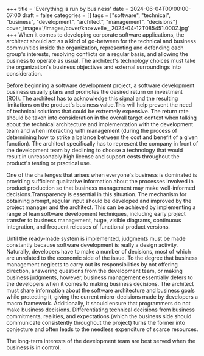 +++
title = 'Everything is run by business'
date = 2024-06-04T00:00:00-07:00
draft = false
categories = []
tags = ["software", "technical", "business", "development", "architect", "management", "decisions"]
cover_image='/images/cover/knoxwelle__2024-04-12T085451.000Z.jpg'
+++
When it comes to developing corporate software applications, the architect should act as a kind of go-between for the technical and business communities inside the organization, representing and defending each group's interests, resolving conflicts on a regular basis, and allowing the business to operate as usual. The architect's technology choices must take the organization's business objectives and external surroundings into consideration.

Before beginning a software development project, a software development business usually plans and promotes the desired return on investment (ROI). The architect has to acknowledge this signal and the resulting limitations on the product's business value.This will help prevent the need of technical solutions that could be extremely expensive. The return rate should be taken into consideration in the overall target context when talking about the technical architecture and implementation with the development team and when interacting with management (during the process of determining how to strike a balance between the cost and benefit of a given function). The architect specifically has to represent the company in front of the development team by declining to choose a technology that would result in unreasonably high license and support costs throughout the product's testing or practical use.

One of the challenges that arises when everyone's business is dominated is providing sufficient qualitative information about the processes involved in product production so that business management may make well-informed decisions.Transparency is essential in this situation. The mechanism for obtaining prompt, regular input should be developed and improved by the project manager and the architect. This can be achieved by implementing a range of lean software development techniques, including early project transfer to business management, huge, visible diagrams, continuous integration, and frequent releases of functional product versions.

Until the ready-made system is implemented, judgments must be made constantly because software development is really a design activity. Naturally, developers have to make a number of decisions, most of which are unrelated to the economic side of the issue. To the degree that business management neglects to carry out its responsibilities by not offering direction, answering questions from the development team, or making business judgments, however, business management essentially defers to the developers when it comes to making business decisions. The architect must share information about the software architecture and business goals while protecting it, giving the current micro-decisions made by developers a macro framework. Additionally, it should ensure that programmers do not make business decisions. Differentiating technical decisions from business commitments, realities, and expectations (which the business side should communicate consistently throughout the project) turns the former into conjecture and often leads to the needless expenditure of scarce resources.

The long-term interests of the development team are best served when the business is in control.